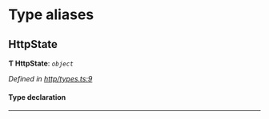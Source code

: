 

# Type aliases

<a id="httpstate"></a>

##  HttpState

**Ƭ HttpState**: *`object`*

*Defined in [http/types.ts:9](https://github.com/polkadot-js/api/blob/c14d51a/packages/rpc-provider/src/http/types.ts#L9)*

#### Type declaration

___

